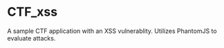 # CTF_xss

A sample CTF application with an XSS vulnerablity. Utilizes PhantomJS to evaluate attacks. 
